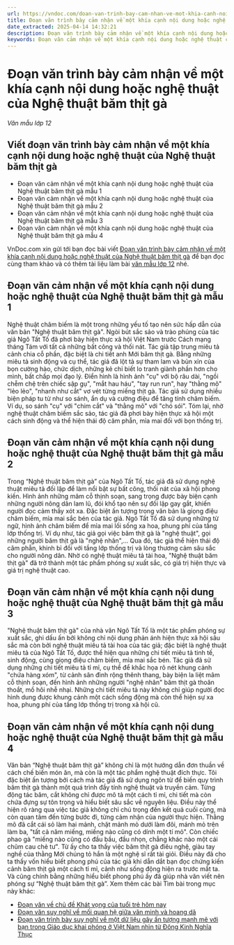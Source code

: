 ```yaml
---
url: https://vndoc.com/doan-van-trinh-bay-cam-nhan-ve-mot-khia-canh-noi-dung-hoac-nghe-thuat-cua-nghe-thuat-bam-thit-ga-334865
title: Đoạn văn trình bày cảm nhận về một khía cạnh nội dung hoặc nghệ thuật của Nghệ thuật băm thịt gà - Văn mẫu lớp 12 - VnDoc.com
date_extracted: 2025-04-14 14:32:21
description: Đoạn văn trình bày cảm nhận về một khía cạnh nội dung hoặc nghệ thuật của Nghệ thuật băm thịt gà được VnDoc.com tổng hợp và xin gửi tới bạn đọc cùng tham khảo nhé.
keywords: Đoạn văn cảm nhận về một khía cạnh nội dung hoặc nghệ thuật của Nghệ thuật băm thịt gà,Đoạn văn trình bày cảm nhận về một khía cạnh nội dung hoặc nghệ thuật của Nghệ thuật băm thịt gà,Viết đoạn văn trình bày cảm nhận về một khía cạnh nội dung hoặc nghệ thuật của Nghệ thuật băm thịt gà,Nghệ thuật băm thịt gà,ngữ văn 12,văn mẫu lớp 12,ngữ văn 12 kết nối tri thức,văn mẫu lớp 12 kết nối tri thức
---
```


# Đoạn văn trình bày cảm nhận về một khía cạnh nội dung hoặc nghệ thuật của Nghệ thuật băm thịt gà
 _Văn mẫu lớp 12_
## Viết đoạn văn trình bày cảm nhận về một khía cạnh nội dung hoặc nghệ thuật của Nghệ thuật băm thịt gà
  * Đoạn văn cảm nhận về một khía cạnh nội dung hoặc nghệ thuật của Nghệ thuật băm thịt gà mẫu 1
  * Đoạn văn cảm nhận về một khía cạnh nội dung hoặc nghệ thuật của Nghệ thuật băm thịt gà mẫu 2
  * Đoạn văn cảm nhận về một khía cạnh nội dung hoặc nghệ thuật của Nghệ thuật băm thịt gà mẫu 3
  * Đoạn văn cảm nhận về một khía cạnh nội dung hoặc nghệ thuật của Nghệ thuật băm thịt gà mẫu 4

VnDoc.com xin gửi tới bạn đọc bài viết [Đoạn văn trình bày cảm nhận về một khía cạnh nội dung hoặc nghệ thuật của Nghệ thuật băm thịt gà](<https://vndoc.com/doan-van-trinh-bay-cam-nhan-ve-mot-khia-canh-noi-dung-hoac-nghe-thuat-cua-nghe-thuat-bam-thit-ga-334865>) để bạn đọc cùng tham khảo và có thêm tài liệu làm bài [văn mẫu lớp 12](<https://vndoc.com/van-mau-lop12>) nhé.
## Đoạn văn cảm nhận về một khía cạnh nội dung hoặc nghệ thuật của Nghệ thuật băm thịt gà mẫu 1
Nghệ thuật châm biếm là một trong những yếu tố tạo nên sức hấp dẫn của văn bản "Nghệ thuật băm thịt gà". Ngòi bút sắc sảo và trào phúng của tác giả Ngô Tất Tố đã phơi bày hiện thực xã hội Việt Nam trước Cách mạng tháng Tám với tất cả những bất công và thối nát. Tác giả tập trung miêu tả cảnh chia cỗ phần, đặc biệt là chi tiết anh Mới băm thịt gà. Bằng những miêu tả sinh động và cụ thể, tác giả đã lột tả sự tham lam và bủn xỉn của bọn cường hào, chức dịch, những kẻ chỉ biết lo tranh giành phần hơn cho mình, bất chấp mọi đạo lý. Điển hình là hình ảnh "cụ" với bộ râu dài, "ngồi chễm chệ trên chiếc sập gụ", "mắt hau háu", "tay run run", hay "thằng mõ" "lẻo lẻo", "nhanh như cắt" vơ vét từng miếng thịt gà. Tác giả sử dụng nhiều biện pháp tu từ như so sánh, ẩn dụ và cường điệu để tăng tính châm biếm. Ví dụ, so sánh "cụ" với "chim cắt" và "thằng mõ" với "chó sói". Tóm lại, nhờ nghệ thuật châm biếm sắc sảo, tác giả đã phơi bày hiện thực xã hội một cách sinh động và thể hiện thái độ căm phẫn, mỉa mai đối với bọn thống trị.
## Đoạn văn cảm nhận về một khía cạnh nội dung hoặc nghệ thuật của Nghệ thuật băm thịt gà mẫu 2
Trong “Nghệ thuật băm thịt gà” của Ngô Tất Tố, tác giả đã sử dụng nghệ thuật miêu tả đối lập để làm nổi bật sự bất công, thối nát của xã hội phong kiến. Hình ảnh những mâm cỗ thịnh soạn, sang trọng được bày biện cạnh những người nông dân lam lũ, đói khổ tạo nên sự đối lập gay gắt, khiến người đọc cảm thấy xót xa. Đặc biệt ấn tượng trong văn bản là giọng điệu châm biếm, mỉa mai sắc bén của tác giả. Ngô Tất Tố đã sử dụng những từ ngữ, hình ảnh châm biếm để mỉa mai lối sống xa hoa, phung phí của tầng lớp thống trị. Ví dụ như, tác giả gọi việc băm thịt gà là "nghệ thuật", gọi những người băm thịt gà là "nghệ nhân",... Qua đó, tác giả thể hiện thái độ căm phẫn, khinh bỉ đối với tầng lớp thống trị và lòng thương cảm sâu sắc cho người nông dân. Nhờ có nghệ thuật miêu tả tài hoa, "Nghệ thuật băm thịt gà" đã trở thành một tác phẩm phóng sự xuất sắc, có giá trị hiện thực và giá trị nghệ thuật cao.
## Đoạn văn cảm nhận về một khía cạnh nội dung hoặc nghệ thuật của Nghệ thuật băm thịt gà mẫu 3
"Nghệ thuật băm thịt gà" của nhà văn Ngô Tất Tố là một tác phẩm phóng sự xuất sắc, ghi dấu ấn bởi không chỉ nội dung phản ánh hiện thực xã hội sâu sắc mà còn bởi nghệ thuật miêu tả tài hoa của tác giả; đặc biệt là nghệ thuật miêu tả của Ngô Tất Tố, được thể hiện qua những chi tiết miêu tả tinh tế, sinh động, cùng giọng điệu châm biếm, mỉa mai sắc bén. Tác giả đã sử dụng những chi tiết miêu tả tỉ mỉ, cụ thể để khắc họa rõ nét khung cảnh "chứa hàng xóm", từ cảnh sân đình rộng thênh thang, bày biện la liệt mâm cỗ thịnh soạn, đến hình ảnh những người "nghệ nhân" băm thịt gà thoăn thoắt, mồ hôi nhễ nhại. Những chi tiết miêu tả này không chỉ giúp người đọc hình dung được khung cảnh một cách sống động mà còn thể hiện sự xa hoa, phung phí của tầng lớp thống trị trong xã hội cũ.
## Đoạn văn cảm nhận về một khía cạnh nội dung hoặc nghệ thuật của Nghệ thuật băm thịt gà mẫu 4
Văn bản “Nghệ thuật băm thịt gà” không chỉ là một hướng dẫn đơn thuần về cách chế biến món ăn, mà còn là một tác phẩm nghệ thuật đích thực. Tôi đặc biệt ấn tượng bởi cách mà tác giả đã sử dụng ngôn từ để biến quy trình băm thịt gà thành một quá trình đầy tính nghệ thuật và truyền cảm. Từng động tác băm, cắt không chỉ được mô tả một cách tỉ mỉ, chi tiết mà còn chứa đựng sự tôn trọng và hiểu biết sâu sắc về nguyên liệu. Điều này thể hiện rõ ràng qua việc tác giả không chỉ chú trọng đến kết quả cuối cùng, mà còn quan tâm đến từng bước đi, từng cảm nhận của người thực hiện. Thằng mõ đã cắt cái sỏ làm hai mảnh, chặt mảnh mỏ dưới làm đôi, mánh mỏ trên làm ba, "tất cả năm miếng, miếng nào cũng có dính một tí mỏ". Còn chiếc phao gà "miếng nào cũng có đầu bầu, đầu nhọn, chẳng khác nào một cái chũm cau chẻ tư". Từ ấy cho ta thấy việc băm thịt gà điêu nghệ, giàu tay nghề của thằng Mới chúng tỏ hắn là một nghệ sĩ rất tài giỏi. Điều này đã cho ta thấy vốn hiểu biết phong phú của tác giả khi dẫn dắt bạn đọc chứng kiến cảnh băm thịt gà một cách tỉ mỉ, cảnh như sống động hiện ra trước mắt ta. Và cũng chính bằng những hiểu biết phong phú ấy đã giúp nhà văn viết nên phóng sự “Nghệ thuật băm thịt gà”.
Xem thêm các bài Tìm bài trong mục này khác:
  * [Đoạn văn về chủ đề Khát vọng của tuổi trẻ hôm nay](</doan-van-ve-chu-de-khat-vong-cua-tuoi-tre-hom-nay-334870>)
  * [Đoạn văn suy nghĩ về mối quan hệ giữa văn minh và hoang dã](</doan-van-suy-nghi-ve-moi-quan-he-giua-van-minh-va-hoang-da-334873>)
  * [Đoạn văn trình bày suy nghĩ về một dữ liệu gây ấn tượng mạnh mẽ với bạn trong Giáo dục khai phóng ở Việt Nam nhìn từ Đông Kinh Nghĩa Thục](</doan-van-trinh-bay-suy-nghi-ve-mot-du-lieu-gay-an-tuong-manh-me-voi-ban-trong-giao-duc-khai-phong-334922>)

